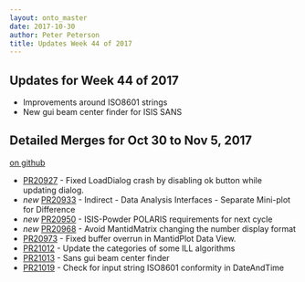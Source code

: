 ```yaml
---
layout: onto_master
date: 2017-10-30
author: Peter Peterson
title: Updates Week 44 of 2017
---
```

Updates for Week 44 of 2017
---------------------------
* Improvements around ISO8601 strings
* New gui beam center finder for ISIS SANS

Detailed Merges for Oct 30 to Nov 5, 2017
-----------------------------------------
[on github](https://github.com/mantidproject/mantid/pulls?q=is%3Apr+merged%3A2017-10-31..2017-11-05)

* [PR20927](https://github.com/mantidproject/mantid/pull/20927) - Fixed LoadDialog crash by disabling ok button while updating dialog.
* *new* [PR20933](https://github.com/mantidproject/mantid/pull/20933) - Indirect - Data Analysis Interfaces - Separate Mini-plot for Difference
* *new* [PR20950](https://github.com/mantidproject/mantid/pull/20950) - ISIS-Powder POLARIS requirements for next cycle
* *new* [PR20968](https://github.com/mantidproject/mantid/pull/20968) - Avoid MantidMatrix changing the number display format
* [PR20973](https://github.com/mantidproject/mantid/pull/20973) - Fixed buffer overrun in MantidPlot Data View.
* [PR21012](https://github.com/mantidproject/mantid/pull/21012) - Update the categories of some ILL algorithms
* [PR21013](https://github.com/mantidproject/mantid/pull/21013) - Sans gui beam center finder
* [PR21019](https://github.com/mantidproject/mantid/pull/21019) - Check for input string ISO8601 conformity in DateAndTime
